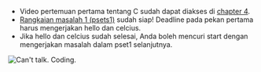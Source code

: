 * Video pertemuan pertama tentang C sudah dapat diakses di [chapter 4](chapter/4).
* [Rangkaian masalah 1 (psets1)](psets/1) sudah siap! Deadline pada pekan pertama harus mengerjakan hello dan celcius.
* Jika hello dan celcius sudah selesai, Anda boleh mencuri start dengan mengerjakan masalah dalam pset1 selanjutnya.

![Can't talk. Coding.](assets/cant_talk_coding.gif)